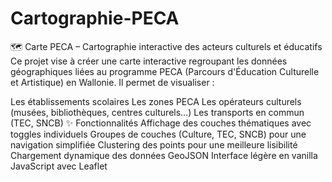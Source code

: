 # Cartographie-PECA

🗺️ Carte PECA – Cartographie interactive des acteurs culturels et éducatifs
Ce projet vise à créer une carte interactive regroupant les données géographiques liées au programme PECA (Parcours d'Éducation Culturelle et Artistique) en Wallonie. Il permet de visualiser :

Les établissements scolaires
Les zones PECA
Les opérateurs culturels (musées, bibliothèques, centres culturels…)
Les transports en commun (TEC, SNCB)
✨ Fonctionnalités
Affichage des couches thématiques avec toggles individuels
Groupes de couches (Culture, TEC, SNCB) pour une navigation simplifiée
Clustering des points pour une meilleure lisibilité
Chargement dynamique des données GeoJSON
Interface légère en vanilla JavaScript avec Leaflet
